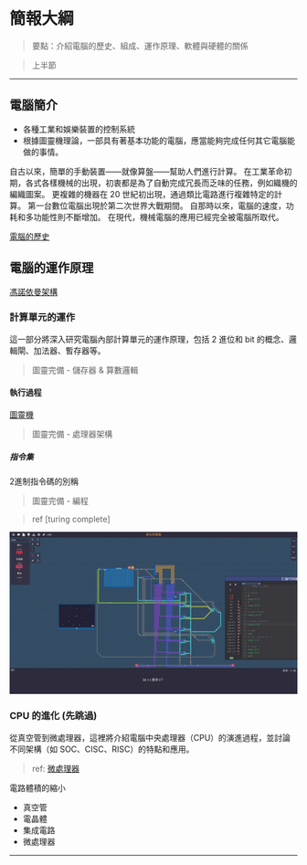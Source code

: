 # 簡報大綱

> 要點：介紹電腦的歷史、組成、運作原理、軟體與硬體的關係

> 上半節

---

## 電腦簡介

- 各種工業和娛樂裝置的控制系統
- 根據圖靈機理論，一部具有著基本功能的電腦，應當能夠完成任何其它電腦能做的事情。

自古以來，簡單的手動裝置——就像算盤——幫助人們進行計算。
在工業革命初期，各式各樣機械的出現，初衷都是為了自動完成冗長而乏味的任務，例如織機的編織圖案。
更複雜的機器在 20 世紀初出現，通過類比電路進行複雜特定的計算。
第一台數位電腦出現於第二次世界大戰期間。
自那時以來，電腦的速度，功耗和多功能性則不斷增加。
在現代，機械電腦的應用已經完全被電腦所取代。

[電腦的歷史](../電腦歷史.md)


## 電腦的運作原理


[馮諾依曼架構](../馮諾依曼架構.md)



### 計算單元的運作

這一部分將深入研究電腦內部計算單元的運作原理，包括 2 進位和 bit 的概念、邏輯閘、加法器、暫存器等。



> 圖靈完備 - 儲存器 & 算數邏輯

#### 執行過程

[圖靈機](../圖靈機.md)

> 圖靈完備 - 處理器架構


##### 指令集

2進制指令碼的別稱

> 圖靈完備 - 編程

> ref [turing complete]

![screenshot](image.png)



### CPU 的進化 (先跳過)

從真空管到微處理器，這裡將介紹電腦中央處理器（CPU）的演進過程，並討論不同架構（如 SOC、CISC、RISC）的特點和應用。

> ref: [微處理器](https://zh.wikipedia.org/zh-tw/%E5%BE%AE%E5%A4%84%E7%90%86%E5%99%A8)

電路體積的縮小

- 真空管
- 電晶體
- 集成電路
- 微處理器

---


